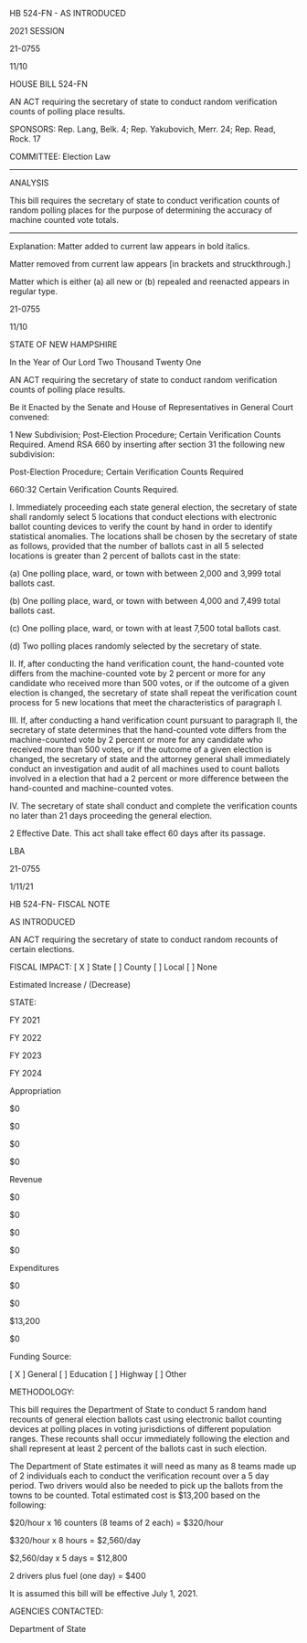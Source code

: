  HB 524-FN - AS INTRODUCED

 

 

2021 SESSION

 21-0755

 11/10

 

HOUSE BILL 524-FN

 

AN ACT requiring the secretary of state to conduct random verification counts of polling place results.

 

SPONSORS: Rep. Lang, Belk. 4; Rep. Yakubovich, Merr. 24; Rep. Read, Rock. 17

 

COMMITTEE: Election Law

 

-----------------------------------------------------------------

 

ANALYSIS

 

 This bill requires the secretary of state to conduct verification counts of random polling places for the purpose of determining the accuracy of machine counted vote totals.

 

- - - - - - - - - - - - - - - - - - - - - - - - - - - - - - - - - - - - - - - - - - - - - - - - - - - - - - - - - - - - - - - - - - - - - - - - - - - 

 

Explanation: Matter added to current law appears in bold italics.

 Matter removed from current law appears [in brackets and struckthrough.]

 Matter which is either (a) all new or (b) repealed and reenacted appears in regular type.

 21-0755

 11/10

 

STATE OF NEW HAMPSHIRE

 

In the Year of Our Lord Two Thousand Twenty One

 

AN ACT requiring the secretary of state to conduct random verification counts of polling place results.

 

Be it Enacted by the Senate and House of Representatives in General Court convened:

 

 1 New Subdivision; Post-Election Procedure; Certain Verification Counts Required. Amend RSA 660 by inserting after section 31 the following new subdivision:

Post-Election Procedure; Certain Verification Counts Required

 660:32 Certain Verification Counts Required. 

 I. Immediately proceeding each state general election, the secretary of state shall randomly select 5 locations that conduct elections with electronic ballot counting devices to verify the count by hand in order to identify statistical anomalies. The locations shall be chosen by the secretary of state as follows, provided that the number of ballots cast in all 5 selected locations is greater than 2 percent of ballots cast in the state:

 (a) One polling place, ward, or town with between 2,000 and 3,999 total ballots cast.

 (b) One polling place, ward, or town with between 4,000 and 7,499 total ballots cast.

 (c) One polling place, ward, or town with at least 7,500 total ballots cast.

 (d) Two polling places randomly selected by the secretary of state.

 II. If, after conducting the hand verification count, the hand-counted vote differs from the machine-counted vote by 2 percent or more for any candidate who received more than 500 votes, or if the outcome of a given election is changed, the secretary of state shall repeat the verification count process for 5 new locations that meet the characteristics of paragraph I. 

 III. If, after conducting a hand verification count pursuant to paragraph II, the secretary of state determines that the hand-counted vote differs from the machine-counted vote by 2 percent or more for any candidate who received more than 500 votes, or if the outcome of a given election is changed, the secretary of state and the attorney general shall immediately conduct an investigation and audit of all machines used to count ballots involved in a election that had a 2 percent or more difference between the hand-counted and machine-counted votes.

 IV. The secretary of state shall conduct and complete the verification counts no later than 21 days proceeding the general election. 

 2 Effective Date. This act shall take effect 60 days after its passage. 

 

LBA

 21-0755

 1/11/21

 

HB 524-FN- FISCAL NOTE

AS INTRODUCED

 

AN ACT requiring the secretary of state to conduct random recounts of certain elections.

 

FISCAL IMPACT: [ X ] State [ ] County [ ] Local [ ] None

   

 

   

Estimated Increase / (Decrease)

  STATE:

FY 2021

FY 2022

FY 2023

FY 2024

   Appropriation

$0

$0

$0

$0

   Revenue

$0

$0

$0

$0

   Expenditures

$0

$0

$13,200

$0

  Funding Source:

 [ X ] General [ ] Education [ ] Highway [ ] Other 

   

METHODOLOGY:

This bill requires the Department of State to conduct 5 random hand recounts of general election ballots cast using electronic ballot counting devices at polling places in voting jurisdictions of different population ranges. These recounts shall occur immediately following the election and shall represent at least 2 percent of the ballots cast in such election.

 

The Department of State estimates it will need as many as 8 teams made up of 2 individuals each to conduct the verification recount over a 5 day period. Two drivers would also be needed to pick up the ballots from the towns to be counted. Total estimated cost is $13,200 based on the following:

 

$20/hour x 16 counters (8 teams of 2 each) = $320/hour 

$320/hour x 8 hours = $2,560/day

$2,560/day x 5 days = $12,800

2 drivers plus fuel (one day) = $400

 

It is assumed this bill will be effective July 1, 2021.

 

AGENCIES CONTACTED:

Department of State

 


